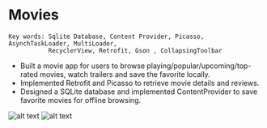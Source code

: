 # Movies
```
Key words: Sqlite Database, Content Provider, Picasso, AsynchTaskLoader, MultiLoader,
           RecyclerView, Retrofit, Gson , CollapsingToolbar
```
* Built a movie app for users to browse playing/popular/upcoming/top-rated movies, watch trailers and save the favorite locally.
* Implemented Retrofit and Picasso to retrieve movie details and reviews.
* Designed a SQLite database and implemented ContentProvider to save favorite movies for offline browsing.


![alt text](https://user-images.githubusercontent.com/24383706/31586671-0df7ba8a-b1a2-11e7-8870-596bc3907276.JPG )
![alt text](https://user-images.githubusercontent.com/24383706/31586672-0f2b1c44-b1a2-11e7-9728-541e1414b3ca.JPG )

